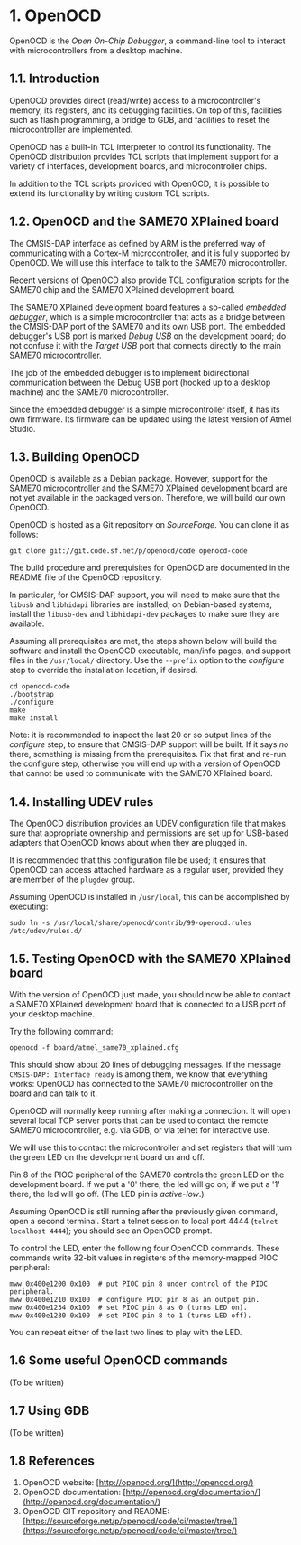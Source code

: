 # 1. OpenOCD

OpenOCD is the *Open On-Chip Debugger*, a command-line tool to interact with microcontrollers
from a desktop machine.

## 1.1. Introduction

OpenOCD provides direct (read/write) access to a microcontroller's memory, its registers, and
its debugging facilities. On top of this, facilities such as flash programming, a bridge to GDB,
and facilities to reset the microcontroller are implemented.

OpenOCD has a built-in TCL interpreter to control its functionality. The OpenOCD distribution provides
TCL scripts that implement support for a variety of interfaces, development boards, and
microcontroller chips.

In addition to the TCL scripts provided with OpenOCD, it is possible to extend its functionality
by writing custom TCL scripts.

## 1.2. OpenOCD and the SAME70 XPlained board

The CMSIS-DAP interface as defined by ARM is the preferred way of communicating with a Cortex-M
microcontroller, and it is fully supported by OpenOCD. We will use this interface to talk to the
SAME70 microcontroller.

Recent versions of OpenOCD also provide TCL configuration scripts for the SAME70 chip and the
SAME70 XPlained development board.

The SAME70 XPlained development board features a so-called *embedded debugger*, which is a simple
microcontroller that acts as a bridge between the CMSIS-DAP port of the SAME70 and its own USB
port. The embedded debugger's USB port is marked *Debug USB* on the development board; do not
confuse it with the *Target USB* port that connects directly to the main SAME70 microcontroller.

The job of the embedded debugger is to implement bidirectional communication between the
Debug USB port (hooked up to a desktop machine) and the SAME70 microcontroller.

Since the embedded debugger is a simple microcontroller itself, it has its own firmware. Its
firmware can be updated using the latest version of Atmel Studio.

## 1.3. Building OpenOCD

OpenOCD is available as a Debian package. However, support for the SAME70 microcontroller and
the SAME70 XPlained development board are not yet available in the packaged version. Therefore,
we will build our own OpenOCD.

OpenOCD is hosted as a Git repository on *SourceForge*. You can clone it as follows:

```
git clone git://git.code.sf.net/p/openocd/code openocd-code
```

The build procedure and prerequisites for OpenOCD are documented in the README file of the
OpenOCD repository.

In particular, for CMSIS-DAP support, you will need to make sure that the `libusb` and
`libhidapi` libraries are installed; on Debian-based systems, install the `libusb-dev`
and `libhidapi-dev` packages to make sure they are available.

Assuming all prerequisites are met, the steps shown below will build the software and install
the OpenOCD executable, man/info pages, and support files in the `/usr/local/` directory.
Use the `--prefix` option to the *configure* step to override the installation location, if desired.

```
cd openocd-code
./bootstrap
./configure
make
make install
```

Note: it is recommended to inspect the last 20 or so output lines of the *configure* step,
to ensure that CMSIS-DAP support will be built. If it says *no* there, something is missing
from the prerequisites. Fix that first and re-run the configure step, otherwise you will end
up with a version of OpenOCD that cannot be used to communicate with the SAME70 XPlained board.

## 1.4. Installing UDEV rules

The OpenOCD distribution provides an UDEV configuration file that makes sure that appropriate
ownership and permissions are set up for USB-based adapters that OpenOCD knows about when they
are plugged in.

It is recommended that this configuration file be used; it ensures that OpenOCD can access
attached hardware as a regular user, provided they are member of the `plugdev` group.

Assuming OpenOCD is installed in `/usr/local`, this can be accomplished by executing:

```
sudo ln -s /usr/local/share/openocd/contrib/99-openocd.rules /etc/udev/rules.d/
```

## 1.5. Testing OpenOCD with the SAME70 XPlained board

With the version of OpenOCD just made, you should now be able to contact a SAME70 XPlained
development board that is connected to a USB port of your desktop machine.

Try the following command:

```
openocd -f board/atmel_same70_xplained.cfg
```

This should show about 20 lines of debugging messages. If the message `CMSIS-DAP: Interface ready` is
among them, we know that everything works: OpenOCD has connected to the SAME70 microcontroller on the
board and can talk to it.

OpenOCD will normally keep running after making a connection. It will open several local TCP server
ports that can be used to contact the remote SAME70 microcontroller, e.g. via GDB, or via telnet
for interactive use.

We will use this to contact the microcontroller and set registers that will turn the green LED
on the development board on and off.

Pin 8 of the PIOC peripheral of the SAME70 controls the green LED on the development board. If
we put a '0' there, the led will go on; if we put a '1' there, the led will go off. (The LED pin
is *active-low*.)

Assuming OpenOCD is still running after the previously given command, open a second terminal. Start
a telnet session to local port 4444 (`telnet localhost 4444`); you should see an OpenOCD prompt.

To control the LED, enter the following four OpenOCD commands. These commands write 32-bit values
in registers of the memory-mapped PIOC peripheral:

```
mww 0x400e1200 0x100  # put PIOC pin 8 under control of the PIOC peripheral.
mww 0x400e1210 0x100  # configure PIOC pin 8 as an output pin.
mww 0x400e1234 0x100  # set PIOC pin 8 as 0 (turns LED on).
mww 0x400e1230 0x100  # set PIOC pin 8 to 1 (turns LED off).
```

You can repeat either of the last two lines to play with the LED.

## 1.6 Some useful OpenOCD commands

(To be written)

## 1.7 Using GDB

(To be written)

## 1.8 References

1. OpenOCD website: [http://openocd.org/](http://openocd.org/)
2. OpenOCD documentation: [http://openocd.org/documentation/](http://openocd.org/documentation/)
3. OpenOCD GIT repository and README: [https://sourceforge.net/p/openocd/code/ci/master/tree/](https://sourceforge.net/p/openocd/code/ci/master/tree/)
